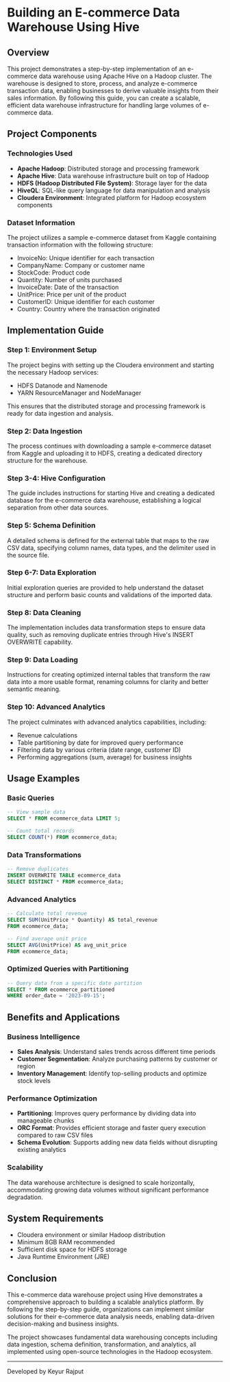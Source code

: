 # Building an E-commerce Data Warehouse Using Hive

## Overview
This project demonstrates a step-by-step implementation of an e-commerce data warehouse using Apache Hive on a Hadoop cluster. The warehouse is designed to store, process, and analyze e-commerce transaction data, enabling businesses to derive valuable insights from their sales information. By following this guide, you can create a scalable, efficient data warehouse infrastructure for handling large volumes of e-commerce data.

## Project Components

### Technologies Used
- **Apache Hadoop**: Distributed storage and processing framework
- **Apache Hive**: Data warehouse infrastructure built on top of Hadoop
- **HDFS (Hadoop Distributed File System)**: Storage layer for the data
- **HiveQL**: SQL-like query language for data manipulation and analysis
- **Cloudera Environment**: Integrated platform for Hadoop ecosystem components

### Dataset Information
The project utilizes a sample e-commerce dataset from Kaggle containing transaction information with the following structure:
- InvoiceNo: Unique identifier for each transaction
- CompanyName: Company or customer name
- StockCode: Product code
- Quantity: Number of units purchased
- InvoiceDate: Date of the transaction
- UnitPrice: Price per unit of the product
- CustomerID: Unique identifier for each customer
- Country: Country where the transaction originated

## Implementation Guide

### Step 1: Environment Setup
The project begins with setting up the Cloudera environment and starting the necessary Hadoop services:
- HDFS Datanode and Namenode
- YARN ResourceManager and NodeManager

This ensures that the distributed storage and processing framework is ready for data ingestion and analysis.

### Step 2: Data Ingestion
The process continues with downloading a sample e-commerce dataset from Kaggle and uploading it to HDFS, creating a dedicated directory structure for the warehouse.

### Step 3-4: Hive Configuration
The guide includes instructions for starting Hive and creating a dedicated database for the e-commerce data warehouse, establishing a logical separation from other data sources.

### Step 5: Schema Definition
A detailed schema is defined for the external table that maps to the raw CSV data, specifying column names, data types, and the delimiter used in the source file.

### Step 6-7: Data Exploration
Initial exploration queries are provided to help understand the dataset structure and perform basic counts and validations of the imported data.

### Step 8: Data Cleaning
The implementation includes data transformation steps to ensure data quality, such as removing duplicate entries through Hive's INSERT OVERWRITE capability.

### Step 9: Data Loading
Instructions for creating optimized internal tables that transform the raw data into a more usable format, renaming columns for clarity and better semantic meaning.

### Step 10: Advanced Analytics
The project culminates with advanced analytics capabilities, including:
- Revenue calculations
- Table partitioning by date for improved query performance
- Filtering data by various criteria (date range, customer ID)
- Performing aggregations (sum, average) for business insights

## Usage Examples

### Basic Queries
```sql
-- View sample data
SELECT * FROM ecommerce_data LIMIT 5;

-- Count total records
SELECT COUNT(*) FROM ecommerce_data;
```

### Data Transformations
```sql
-- Remove duplicates
INSERT OVERWRITE TABLE ecommerce_data
SELECT DISTINCT * FROM ecommerce_data;
```

### Advanced Analytics
```sql
-- Calculate total revenue
SELECT SUM(UnitPrice * Quantity) AS total_revenue
FROM ecommerce_data;

-- Find average unit price
SELECT AVG(UnitPrice) AS avg_unit_price
FROM ecommerce_data;
```

### Optimized Queries with Partitioning
```sql
-- Query data from a specific date partition
SELECT * FROM ecommerce_partitioned
WHERE order_date = '2023-09-15';
```

## Benefits and Applications

### Business Intelligence
- **Sales Analysis**: Understand sales trends across different time periods
- **Customer Segmentation**: Analyze purchasing patterns by customer or region
- **Inventory Management**: Identify top-selling products and optimize stock levels

### Performance Optimization
- **Partitioning**: Improves query performance by dividing data into manageable chunks
- **ORC Format**: Provides efficient storage and faster query execution compared to raw CSV files
- **Schema Evolution**: Supports adding new data fields without disrupting existing analytics

### Scalability
The data warehouse architecture is designed to scale horizontally, accommodating growing data volumes without significant performance degradation.

## System Requirements
- Cloudera environment or similar Hadoop distribution
- Minimum 8GB RAM recommended
- Sufficient disk space for HDFS storage
- Java Runtime Environment (JRE)

## Conclusion
This e-commerce data warehouse project using Hive demonstrates a comprehensive approach to building a scalable analytics platform. By following the step-by-step guide, organizations can implement similar solutions for their e-commerce data analysis needs, enabling data-driven decision-making and business insights.

The project showcases fundamental data warehousing concepts including data ingestion, schema definition, transformation, and analytics, all implemented using open-source technologies in the Hadoop ecosystem.

---

Developed by Keyur Rajput
